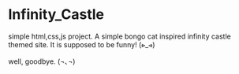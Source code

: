 # Infinity_Castle
simple html,css,js project. 
A simple bongo cat inspired infinity castle themed site. 
It is supposed to be funny! (⩺_⩹)

well, goodbye. (¬､¬)

